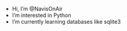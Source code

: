 - Hi, I’m @NavisOnAir
- I’m interested in Python
- I’m currently learning databases like sqlite3

<!---
NavisOnAir/NavisOnAir is a ✨ special ✨ repository because its `README.md` (this file) appears on your GitHub profile.
You can click the Preview link to take a look at your changes.
--->
